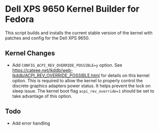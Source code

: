 Dell XPS 9650 Kernel Builder for Fedora
=======================================

This script builds and installs the current stable version of the kernel with
patches and config for the Dell XPS 9650.

Kernel Changes
--------------

- Add `CONFIG_ACPI_REV_OVERRIDE_POSSIBLE=y` option. See 
https://cateee.net/lkddb/web-lkddb/ACPI_REV_OVERRIDE_POSSIBLE.html for details
on this kernel option. This is required to allow the kernel to properly
control the discrete graphics adapters power status. It helps prevent the lock
on sleep issue. The kernel boot flag `acpi_rev_override=1` should be set to
take advantage of this option.


Todo
----

- Add error handling
